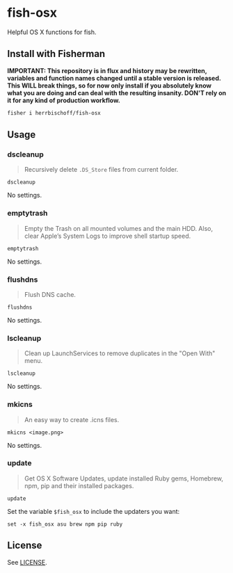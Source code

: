 # fish-osx
Helpful OS X functions for fish.

## Install with Fisherman

**IMPORTANT: This repository is in flux and history may be rewritten, variables and function names changed until a stable version is released. This WILL break things, so for now only install if you absolutely know what you are doing and can deal with the resulting insanity. DON'T rely on it for any kind of production workflow.**

```bash
fisher i herrbischoff/fish-osx
```

## Usage

### dscleanup

> Recursively delete `.DS_Store` files from current folder.

```fish
dscleanup
```

No settings.

### emptytrash

> Empty the Trash on all mounted volumes and the main HDD. Also, clear Apple’s System Logs to improve shell startup speed.

```fish
emptytrash
```

No settings.

### flushdns

> Flush DNS cache.

```fish
flushdns
```

No settings.

### lscleanup

> Clean up LaunchServices to remove duplicates in the "Open With" menu.

```fish
lscleanup
```

No settings.

### mkicns

> An easy way to create .icns files.

```fish
mkicns <image.png>
```

No settings.

### update

> Get OS X Software Updates, update installed Ruby gems, Homebrew, npm, pip and their installed packages.

```fish
update
```

Set the variable `$fish_osx` to include the updaters you want:

```fish
set -x fish_osx asu brew npm pip ruby
```

## License

See [LICENSE](LICENSE).
